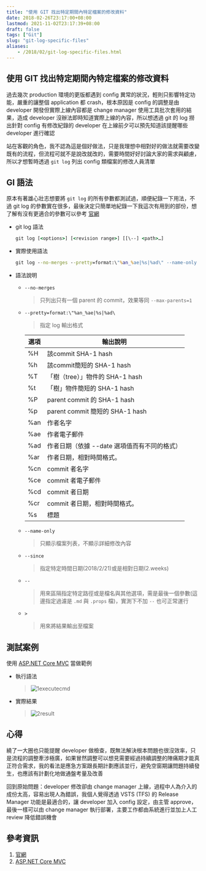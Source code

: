 ```yaml
---
title: "使用 GIT 找出特定期間內特定檔案的修改資料"
date: 2018-02-26T23:17:00+08:00
lastmod: 2021-11-02T23:17:39+08:00
draft: false
tags: ["Git"]
slug: "git-log-specific-files"
aliases:
    - /2018/02/git-log-specific-files.html
---
```

## 使用 GIT 找出特定期間內特定檔案的修改資料

過去幾次 production 環境的更版都遇到 config 異常的狀況，輕則只影響特定功能，嚴重的讓整個 application 都 crash，根本原因是 config 的調整是由 developer 開發但實際上線內容都是 change manager 使用工具批次套用的結果，造成 developer 沒辦法即時知道實際上線的內容，所以想透過 git 的 log 撈出針對 config 有修改紀錄的 developer 在上線前夕可以預先知道該提醒哪些 developer 進行確認

站在客觀的角色，我不認為這是個好做法，只是我理想中相對好的做法就需要改變既有的流程，但流程可就不是說改就改的，需要時間好好討論大家的需求與顧慮，所以才想暫時透過 `git log` 列出 config 類檔案的修改人員清單

## GI 語法

原本有著雄心壯志想要將 `git log` 的所有參數都測試過，順便紀錄一下用法，不過 git log 的參數實在很多，最後決定只簡單地紀錄一下我這次有用到的部份，想了解有沒有更適合的參數可以參考 [官網](https://git-scm.com/docs/git-log)

* git log 語法

    ```cmd
    git log [<options>] [<revision range>] [[\--] <path>…]
    ```

* 實際使用語法

    ```cmd
    git log --no-merges --pretty=format:\"%an_%ae|%s|%ad\" --name-only --since='2018/2/20' -- *.props *.md > logs.txt
    ```

* 語法說明
  * `--no-merges`

    > 只列出只有一個 parent 的 commit，效果等同 `--max-parents=1`

  * `--pretty=format:\"%an_%ae|%s|%ad\`

    > 指定 log 輸出格式

    |選項|輸出說明|
    |--- |--- |
    |%H|該commit SHA-1 hash|
    |%h|該commit簡短的 SHA-1 hash|
    |%T|「樹（tree）」物件的 SHA-1 hash|
    |%t|「樹」物件簡短的 SHA-1 hash|
    |%P|parent commit 的 SHA-1 hash|
    |%p|parent commit 簡短的 SHA-1 hash|
    |%an|作者名字|
    |%ae|作者電子郵件|
    |%ad|作者日期（依據 --date 選項值而有不同的格式）|
    |%ar|作者日期，相對時間格式。|
    |%cn|commit 者名字|
    |%ce|commit 者電子郵件|
    |%cd|commit 者日期|
    |%cr|commit 者日期，相對時間格式。|
    |%s|標題|

  * `--name-only`

    > 只顯示檔案列表，不顯示詳細修改內容

  * `--since`

    > 指定特定時間日期(2018/2/21)或是相對日期(2.weeks)

  * `--`

    > 用來區隔指定特定路徑或是檔名與其他選項，需是最後一個參數(這邊指定過濾是 `.md` 與 `.props` 檔)，實測下不加 `--` 也可正常運行

  * `>`

    > 用來將結果輸出至檔案

## 測試案例

使用 [ASP.NET Core MVC](https://github.com/aspnet/Mvc) 當做範例

* 執行語法

    > ![1executecmd](https://user-images.githubusercontent.com/3851540/36676953-f0f6f256-1b47-11e8-93e9-8e52ea577172.png)

* 實際結果

    > ![2result](https://user-images.githubusercontent.com/3851540/36676955-f127a52c-1b47-11e8-8ee7-ba6ecad3810e.png)

## 心得

繞了一大圈也只能提醒 developer 做檢查，既無法解決根本問題也很沒效率，只是流程的調整牽涉極廣，如果冒然調整可以想見需要經過持續調整的陣痛期才能真正符合需求，我的看法是應急方案跟長期計劃應該並行，避免空窗期讓問題持續發生，也應該有計劃化地做通盤考量及改善

回到原始問題：developer 修改卻由 change manager 上線，過程中人為介入的成份太高，容易出現人為錯誤，我個人覺得透過 VSTS (TFS) 的 Release Manager 功能是最適合的，讓 developer 加入 config 設定，由主管 approve，最後一樣可以由 change manager 執行部署，主要工作都由系統進行並加上人工 review 降低錯誤機會

## 參考資訊

1. [官網](https://git-scm.com/docs/git-log)
2. [ASP.NET Core MVC](https://github.com/aspnet/Mvc)
